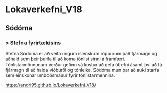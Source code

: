 # Lokaverkefni_V18
## Sódóma
### > Stefna fyrirtækisins
Stefna Sódóma er að veita ungum íslenskum röppurum það fjármagn og aðhald sem þeir þurfa til að koma tónlist sinni á framfæri.
Tónlistarmönnunum verður gefinn sá kostur að gefa út efni ásamt því að fá fjármagn til að halda viðburði og tónleika.
Sódóma mun þar að auki starfa sem einskonar umboðsmaður fyrir tónlistarmennina.

https://andri95.github.io/Lokaverkefni_V18/
